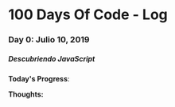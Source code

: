 # 100 Days Of Code - Log

### Day 0: Julio 10, 2019 
##### Descubriendo JavaScript

**Today's Progress**: 

**Thoughts:** 

